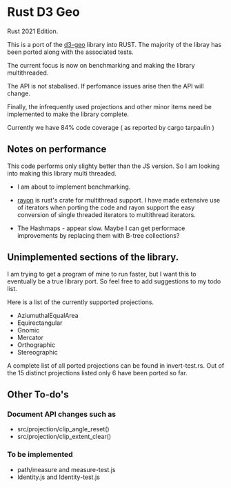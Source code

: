 # Rust D3 Geo
Rust 2021 Edition.

This is a port of the [d3-geo](https://github.com/d3/d3-geo) library into RUST. The majority of the libray has been ported along with the associated tests.

The current focus is now on benchmarking and making the library multithreaded.

The API is not stabalised. If perfomance issues arise then the API will change.

Finally, the infrequently used projections and other minor items need be implemented to make the library complete.

Currently we have 84% code coverage ( as reported by cargo tarpaulin )


## Notes on performance

This code performs only slighty better than the JS version. So I am looking into making this library multi threaded.

* I am about to implement benchmarking.

* [rayon](https://docs.rs/rayon/latest/rayon/index.html) is rust's crate for multithread support.
I have made extensive use of iterators when porting the code and rayon support the easy conversion of single threaded iterators to multithread iterators.

* The Hashmaps - appear slow.
  Maybe I can get performace improvements by replacing them with B-tree collections?

## Unimplemented sections of the library.

I am trying to get a program of mine to run faster, but I want this to eventually be a true library port. So feel free to add suggestions to my todo list.

Here is a list of the currently supported projections.
* AziumuthalEqualArea
* Equirectangular
* Gnomic
* Mercator
* Orthographic
* Stereographic

A complete list of all ported projections can be found in invert-test.rs. Out of the 15 distinct projections listed only 6 have been ported so far.

## Other To-do's

### Document API changes such as
  * src/projection/clip_angle_reset()
  * src/projection/clip_extent_clear()

### To be implemented
  * path/measure and measure-test.js
  * Identity.js and Identity-test.js


